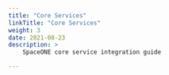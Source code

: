 ```yaml
---
title: "Core Services"
linkTitle: "Core Services"
weight: 3
date: 2021-08-23
description: >
    SpaceONE core service integration guide

---
```



